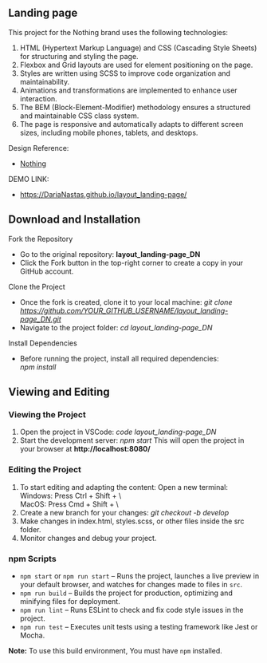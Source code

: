 ## Landing page

This project for the Nothing brand uses the following technologies:

1. HTML (Hypertext Markup Language) and CSS (Cascading Style Sheets) for structuring and styling the page.
1. Flexbox and Grid layouts are used for element positioning on the page.
1. Styles are written using SCSS to improve code organization and maintainability.
1. Animations and transformations are implemented to enhance user interaction.
1. The BEM (Block-Element-Modifier) methodology ensures a structured and maintainable CSS class system.
1. The page is responsive and automatically adapts to different screen sizes, including mobile phones, tablets, and desktops.

Design Reference:
- [Nothing](https://www.figma.com/file/DtkQmQ797hk0nI4KfMi2Uq/BOSE-New-Version?type=design&node-id=6802-139&t=L7eKz5YKLN0m5WxR-0)

DEMO LINK:
- https://DariaNastas.github.io/layout_landing-page/

## Download and Installation
Fork the Repository
- Go to the original repository: **layout_landing-page_DN**
- Click the Fork button in the top-right corner to create a copy in your GitHub account.
  
Clone the Project
- Once the fork is created, clone it to your local machine:
*git clone https://github.com/YOUR_GITHUB_USERNAME/layout_landing-page_DN.git*
- Navigate to the project folder:
*cd layout_landing-page_DN*

Install Dependencies  
- Before running the project, install all required dependencies:  
*npm install*

## Viewing and Editing
### Viewing the Project
1. Open the project in VSCode:
*code layout_landing-page_DN*
1. Start the development server:
*npm start*
This will open the project in your browser at **http://localhost:8080/**

### Editing the Project
1. To start editing and adapting the content:
Open a new terminal:  
Windows: Press Ctrl + Shift + \  
MacOS: Press Cmd + Shift + \  
1. Create a new branch for your changes:
*git checkout -b develop*
1. Make changes in index.html, styles.scss, or other files inside the src folder.
1. Monitor changes and debug your project.
 
### npm Scripts  
- `npm start` or `npm run start` – Runs the project, launches a live preview in your default browser, and watches for changes made to files in `src`.  
- `npm run build` – Builds the project for production, optimizing and minifying files for deployment.  
- `npm run lint` – Runs ESLint to check and fix code style issues in the project.  
- `npm run test` – Executes unit tests using a testing framework like Jest or Mocha.  

**Note:** To use this build environment, You must have `npm` installed.  
